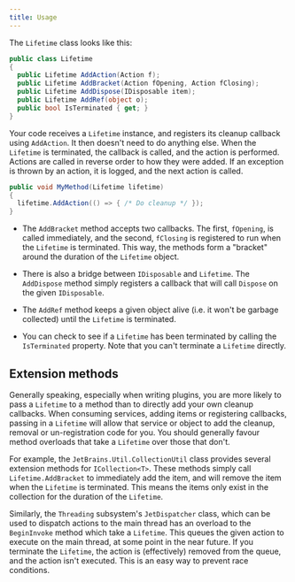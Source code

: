 ```yaml
---
title: Usage
---
```


The `Lifetime` class looks like this:

```csharp
public class Lifetime
{
  public Lifetime AddAction(Action f);
  public Lifetime AddBracket(Action fOpening, Action fClosing);
  public Lifetime AddDispose(IDisposable item);
  public Lifetime AddRef(object o);
  public bool IsTerminated { get; }
}
```

Your code receives a `Lifetime` instance, and registers its cleanup callback using `AddAction`. It then doesn't need to do anything else. When the `Lifetime` is terminated, the callback is called, and the action is performed. Actions are called in reverse order to how they were added. If an exception is thrown by an action, it is logged, and the next action is called.

```csharp
public void MyMethod(Lifetime lifetime)
{
  lifetime.AddAction(() => { /* Do cleanup */ });
}
```

* The `AddBracket` method accepts two callbacks. The first, `fOpening`, is called immediately, and the second, `fClosing` is registered to run when the `Lifetime` is terminated. This way, the methods form a "bracket" around the duration of the `Lifetime` object.

* There is also a bridge between `IDisposable` and `Lifetime`. The `AddDispose` method simply registers a callback that will call `Dispose` on the given `IDisposable`.

* The `AddRef` method keeps a given object alive (i.e. it won't be garbage collected) until the `Lifetime` is terminated.

* You can check to see if a `Lifetime` has been terminated by calling the `IsTerminated` property. Note that you can't terminate a `Lifetime` directly.

## Extension methods

Generally speaking, especially when writing plugins, you are more likely to pass a `Lifetime` to a method than to directly add your own cleanup callbacks. When consuming services, adding items or registering callbacks, passing in a `Lifetime` will allow that service or object to add the cleanup, removal or un-registration code for you. You should generally favour method overloads that take a `Lifetime` over those that don't.

For example, the `JetBrains.Util.CollectionUtil` class provides several extension methods for `ICollection<T>`. These methods simply call `Lifetime.AddBracket` to immediately add the item, and will remove the item when the `Lifetime` is terminated. This means the items only exist in the collection for the duration of the `Lifetime`.

Similarly, the `Threading` subsystem's `JetDispatcher` class, which can be used to dispatch actions to the main thread has an overload to the `BeginInvoke` method which take a `Lifetime`. This queues the given action to execute on the main thread, at some point in the near future. If you terminate the `Lifetime`, the action is (effectively) removed from the queue, and the action isn't executed. This is an easy way to prevent race conditions.

